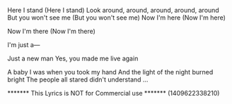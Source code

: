 Here I stand (Here I stand)
Look around, around, around, around, around
But you won't see me (But you won't see me)
Now I'm here (Now I'm here)

Now I'm there (Now I'm there)

I'm just a—

Just a new man
Yes, you made me live again

A baby I was when you took my hand
And the light of the night burned bright
The people all stared didn't understand
...

******* This Lyrics is NOT for Commercial use *******
(1409622338210)